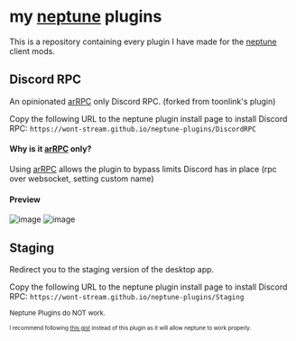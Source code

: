 # my [neptune](https://github.com/uwu/neptune) plugins

This is a repository containing every plugin I have made for the [neptune](https://github.com/uwu/neptune) client mods.

## Discord RPC

An opinionated [arRPC](https://arrpc.openasar.dev/) only Discord RPC. (forked from toonlink's plugin)

Copy the following URL to the neptune plugin install page to install Discord RPC: `https://wont-stream.github.io/neptune-plugins/DiscordRPC`

#### Why is it [arRPC](https://arrpc.openasar.dev/) only?

Using [arRPC](https://arrpc.openasar.dev/) allows the plugin to bypass limits Discord has in place (rpc over websocket, setting custom name)

#### Preview

![image](https://github.com/wont-stream/neptune-plugins/assets/143244075/c90138f5-c89f-450e-9e9d-d6c636a5bfac)
![image](https://github.com/wont-stream/neptune-plugins/assets/143244075/d3f829a0-d63f-4dfe-9b75-5ad3a5a74746)

## Staging

Redirect you to the staging version of the desktop app.

Copy the following URL to the neptune plugin install page to install Discord RPC: `https://wont-stream.github.io/neptune-plugins/Staging`

<small>Neptune Plugins do NOT work.<small/>

I recommend following [this gist](https://gist.github.com/wont-stream/9a622264c9cc2f7227ee9a264c6d610a) instead of this plugin as it will allow neptune to work properly.

